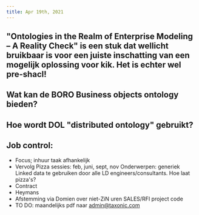 ```yaml
---
title: Apr 19th, 2021
---
```


## "Ontologies in the Realm of Enterprise Modeling – A Reality Check" is een stuk dat wellicht bruikbaar is voor een juiste inschatting van een mogelijk oplossing voor kik. Het is echter wel pre-shacl!
## Wat kan de BORO Business objects ontology bieden?
## Hoe wordt DOL "distributed ontology" gebruikt?
## Job control:
- Focus; inhuur taak afhankelijk
- Vervolg Pizza sessies: feb, juni, sept, nov Onderwerpen: generiek Linked data te gebruiken door alle LD engineers/consultants. Hoe laat pizza's?
- Contract
- Heymans
- Afstemming via Domien over niet-ZiN uren SALES/RFI project code
- TO DO: maandelijks pdf naar admin@taxonic.com
